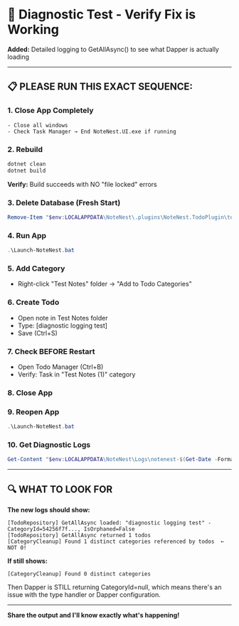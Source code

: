 # 🔬 Diagnostic Test - Verify Fix is Working

**Added:** Detailed logging to GetAllAsync() to see what Dapper is actually loading

---

## 📋 **PLEASE RUN THIS EXACT SEQUENCE:**

### **1. Close App Completely**
```
- Close all windows
- Check Task Manager → End NoteNest.UI.exe if running
```

### **2. Rebuild**
```powershell
dotnet clean
dotnet build
```

**Verify:** Build succeeds with NO "file locked" errors

### **3. Delete Database (Fresh Start)**
```powershell
Remove-Item "$env:LOCALAPPDATA\NoteNest\.plugins\NoteNest.TodoPlugin\todos.*" -Force
```

### **4. Run App**
```powershell
.\Launch-NoteNest.bat
```

### **5. Add Category**
- Right-click "Test Notes" folder → "Add to Todo Categories"

### **6. Create Todo**
- Open note in Test Notes folder
- Type: [diagnostic logging test]
- Save (Ctrl+S)

### **7. Check BEFORE Restart**
- Open Todo Manager (Ctrl+B)
- Verify: Task in "Test Notes (1)" category

### **8. Close App**

### **9. Reopen App**
```powershell
.\Launch-NoteNest.bat
```

### **10. Get Diagnostic Logs**
```powershell
Get-Content "$env:LOCALAPPDATA\NoteNest\Logs\notenest-$(Get-Date -Format 'yyyyMMdd').log" | Select-String "GetAllAsync|CategoryCleanup|distinct categories" | Select-Object -Last 20
```

---

## 🔍 **WHAT TO LOOK FOR**

**The new logs should show:**
```
[TodoRepository] GetAllAsync loaded: "diagnostic logging test" - CategoryId=54256f7f..., IsOrphaned=False
[TodoRepository] GetAllAsync returned 1 todos
[CategoryCleanup] Found 1 distinct categories referenced by todos  ← NOT 0!
```

**If still shows:**
```
[CategoryCleanup] Found 0 distinct categories
```

Then Dapper is STILL returning CategoryId=null, which means there's an issue with the type handler or Dapper configuration.

---

**Share the output and I'll know exactly what's happening!**

